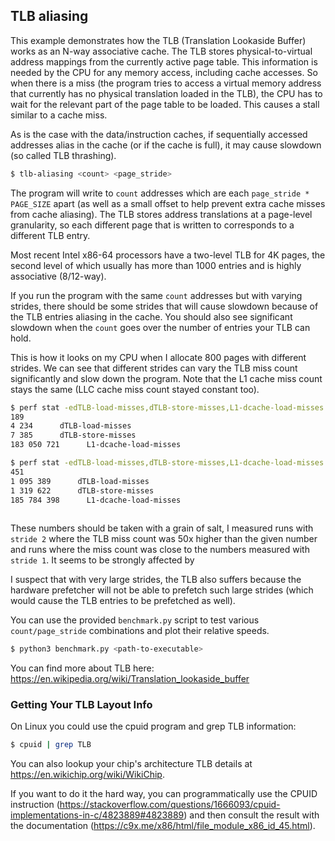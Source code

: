 ## TLB aliasing
This example demonstrates how the TLB (Translation Lookaside Buffer) works as an
N-way associative cache. The TLB stores physical-to-virtual address mappings
from the currently active page table. This information is needed by the CPU for
any memory access, including cache accesses. So when there is a miss (the program
tries to access a virtual memory address that currently has no physical
translation loaded in the TLB), the CPU has to wait for the relevant part of the
page table to be loaded. This causes a stall similar to a cache miss.

As is the case with the data/instruction caches, if sequentially accessed addresses alias
in the cache (or if the cache is full), it may cause slowdown (so called TLB thrashing).

``` bash
$ tlb-aliasing <count> <page_stride>
```

The program will write to `count` addresses which are each `page_stride *
PAGE_SIZE` apart (as well as a small offset to help prevent extra cache misses from cache aliasing).
The TLB stores address translations at a page-level granularity, so each different
page that is written to corresponds to a different TLB entry.

Most recent Intel x86-64 processors have a two-level TLB for 4K pages, the
second level of which usually has more than 1000 entries and is highly associative (8/12-way).

If you run the program with the same `count` addresses but with varying strides, there
should be some strides that will cause slowdown because of the TLB entries aliasing in the cache.
You should also see significant slowdown when the `count` goes over the number of entries your
TLB can hold.

This is how it looks on my CPU when I allocate 800 pages with different strides. We can see that
different strides can vary the TLB miss count significantly and slow down the program. Note that the
L1 cache miss count stays the same (LLC cache miss count stayed constant too).

```bash
$ perf stat -edTLB-load-misses,dTLB-store-misses,L1-dcache-load-misses tlb-aliasing 800 1
189
4 234      dTLB-load-misses                                            
7 385      dTLB-store-misses                                           
183 050 721      L1-dcache-load-misses

$ perf stat -edTLB-load-misses,dTLB-store-misses,L1-dcache-load-misses tlb-aliasing 800 2
451
1 095 389      dTLB-load-misses                                            
1 319 622      dTLB-store-misses                                           
185 784 398      L1-dcache-load-misses           
 
```
These numbers should be taken with a grain of salt, I measured runs with `stride 2`
where the TLB miss count was 50x higher than the given number and runs where the miss count was
close to the numbers measured with `stride 1`. It seems to be strongly affected by 

I suspect that with very large strides, the TLB also suffers because the hardware prefetcher will
not be able to prefetch such large strides (which would cause the TLB entries to be prefetched
as well).

You can use the provided `benchmark.py` script to test various `count/page_stride` combinations
and plot their relative speeds.

```bash
$ python3 benchmark.py <path-to-executable>
```

You can find more about TLB here:
https://en.wikipedia.org/wiki/Translation_lookaside_buffer


### Getting Your TLB Layout Info
On Linux you could use the cpuid program and grep TLB information:
```bash
$ cpuid | grep TLB
```

You can also lookup your chip's architecture TLB details at https://en.wikichip.org/wiki/WikiChip.

If you want to do it the hard way, you can programmatically use the CPUID instruction
(https://stackoverflow.com/questions/1666093/cpuid-implementations-in-c/4823889#4823889) and
then consult the result with the documentation (https://c9x.me/x86/html/file_module_x86_id_45.html).
